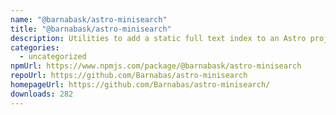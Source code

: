 ```yaml
---
name: "@barnabask/astro-minisearch"
title: "@barnabask/astro-minisearch"
description: Utilities to add a static full text index to an Astro project
categories:
  - uncategorized
npmUrl: https://www.npmjs.com/package/@barnabask/astro-minisearch
repoUrl: https://github.com/Barnabas/astro-minisearch
homepageUrl: https://github.com/Barnabas/astro-minisearch/
downloads: 282
---
```

